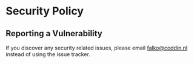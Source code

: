 # Security Policy

## Reporting a Vulnerability

If you discover any security related issues, please email falko@coddin.nl instead of using the issue tracker.
